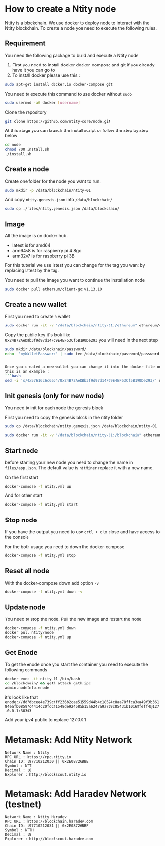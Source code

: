 # How to create a Ntity node

Ntity is a blockchain. We use docker to deploy node to interact with the Ntity blockchain. To create a node you need to execute the following rules. 

## Requirement

You need the following package to build and execute a Ntity node

1. First you need to install docker docker-compose and git if you already have it you can go to 
2. To install docker please use this :

```bash
sudo apt-get install docker.io docker-compose git	
```

You need to execute this command to use docker without `sudo`

```bash
sudo usermod -aG docker [username]
```

Clone the repository

```bash
git clone https://github.com/ntity-core/node.git
```

At this stage you can launch the install script or follow the step by step below

```bash
cd node
chmod 700 install.sh
./install.sh
```


## Create a node

Create one folder for the node you want to run. 

```bash
sudo mkdir -p /data/blockchain/ntity-01
```

And copy `ntity.genesis.json` into `/data/blockchain/`

```bash
sudo cp ./files/ntity.genesis.json /data/blockchain/
```

## Image
All the image is on docker hub. 

- latest is for amd64
- arm64v8 is for raspberry pi 4 8go
- arm32v7 is for raspberry pi 3B

For this tutorial we use latest you can change for the tag you want by replacing latest by the tag.

You need to pull the image you want to continue the installation node

```bash
sudo docker pull ethereum/client-go:v1.13.10
```

## Create a new wallet

First you need to create a wallet

```bash
sudo docker run -it -v "/data/blockchain/ntity-01:/ethereum" ethereum/client-go:v1.13.10 geth --datadir=/ethereum account new
```

Copy the public key it's look like `0x24B72AeDBb3f9d97d14F59E4EF53Cf5B190De293` you will need in the next step

```bash
sudo mkdir /data/blockchain/password/
echo  'myWalletPassword' | sudo tee /data/blockchain/password/password.txt


Once you created a new wallet you can change it into the docker file on WALLET environnement variable with wallet
this is an example : 
```bash
sed -i 's/0x57616c6c6574/0x24B72AeDBb3f9d97d14F59E4EF53Cf5B190De293/' ntity.yml
```


## Init genesis (only for new node)

You need to init for each node the genesis block

First you need to copy the genesis block in the ntity folder

```bash
sudo cp /data/blockchain/ntity.genesis.json /data/blockchain/ntity-01
```

```bash
sudo docker run -it -v "/data/blockchain/ntity-01:/blockchain" ethereum/client-go:v1.13.10 --datadir=/blockchain init /blockchain/ntity.genesis.json
```

## Start node

before starting your new node you need to change the name in `files/app.json`. The default value is `nttMiner` replace it with a new name.

On the first start

```bash
docker-compose -f ntity.yml up
```

And for other start 

```bash
docker-compose -f ntity.yml start
```

## Stop node

If you have the output you need to use `crtl + c` to close and have access to the console

For the both usage you need to down the docker-compose 

```bash
docker-compose -f ntity.yml stop
```

## Reset all node

With the docker-compose down add option `-v`

```bash
docker-compose -f ntity.yml down -v
```

## Update node

You need to stop the node. Pull the new image and restart the node

```bash
docker-compose -f ntity.yml down
docker pull ntity/node
docker-compose -f ntity.yml up
```


## Get Enode

To get the enode once you start the container you need to execute the following commands

```bash 
docker exec -it ntity-01 /bin/bash
cd /blockchain/ && geth attach geth.ipc
admin.nodeInfo.enode
```

it's look like that
`enode://dd7dbcee4e739cfff236b2cae51559d44b4c18524c8aa78ffca3ea49f3b36184eafb08597c4414c20fdcf1548de924585b15a6247a9a719c85431b10168feff4@127.0.0.1:30303`

Add your ipv4 public to replace 127.0.0.1


# Metamask: Add Ntity Network
```
Network Name : Ntity
RPC URL : https://rpc.ntity.io
Chain ID: 197710212030 || 0x2E08726BBE
Symbol : NTT
Decimal : 18
Explorer : http://blockscout.ntity.io
```

# Metamask: Add Haradev Network (testnet)
```
Network Name : Ntity Haradev
RPC URL : https://blockchain.haradev.com
Chain ID: 197710212031 || 0x2E08726BBF
Symbol : NTTH
Decimal : 18
Explorer : http://blockscout.haradev.com
```


